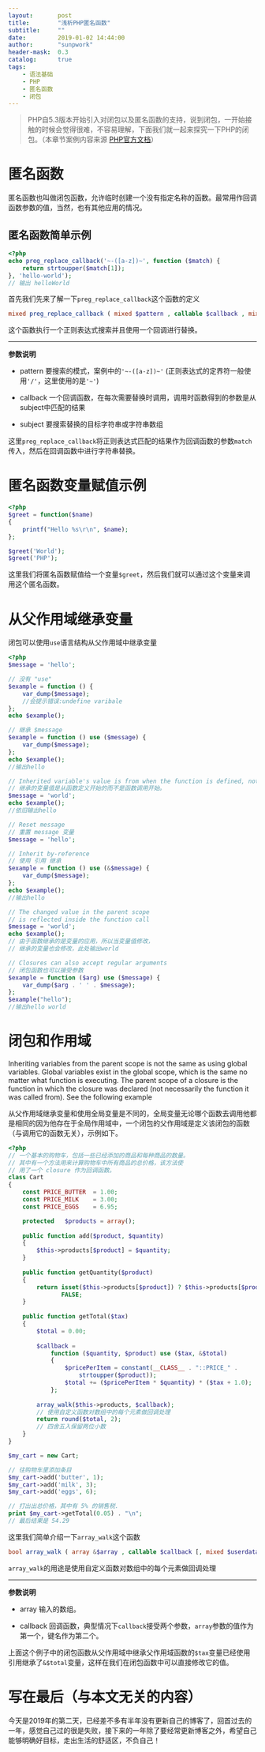 ```yaml
---
layout:       post
title:        "浅析PHP匿名函数"
subtitle:     ""
date:         2019-01-02 14:44:00
author:       "sunpwork"
header-mask:  0.3
catalog:      true
tags:
    - 语法基础
    - PHP
    - 匿名函数
    - 闭包
---
```


>PHP自5.3版本开始引入对闭包以及匿名函数的支持，说到闭包，一开始接触的时候会觉得很难，不容易理解，下面我们就一起来探究一下PHP的闭包。（本章节案例内容来源 [PHP官方文档](http://php.net/functions.anonymous)）

# 匿名函数
匿名函数也叫做闭包函数，允许临时创建一个没有指定名称的函数。最常用作回调函数参数的值，当然，也有其他应用的情况。

## 匿名函数简单示例

``` php
<?php
echo preg_replace_callback('~-([a-z])~', function ($match) {
    return strtoupper($match[1]);
}, 'hello-world');
// 输出 helloWorld
```
首先我们先来了解一下`preg_replace_callback`这个函数的定义
``` php
mixed preg_replace_callback ( mixed $pattern , callable $callback , mixed $subject [, int $limit = -1 [, int &$count ]] )
```

这个函数执行一个正则表达式搜索并且使用一个回调进行替换。

---
__参数说明__
- pattern
要搜索的模式，案例中的`'~-([a-z])~'` (正则表达式的定界符一般使用`'/'`，这里使用的是`'~'`)

- callback
一个回调函数，在每次需要替换时调用，调用时函数得到的参数是从subject中匹配的结果

- subject
要搜索替换的目标字符串或字符串数组

这里`preg_replace_callback`将正则表达式匹配的结果作为回调函数的参数`match`传入，然后在回调函数中进行字符串替换。

# 匿名函数变量赋值示例
``` php
<?php
$greet = function($name)
{
    printf("Hello %s\r\n", $name);
};

$greet('World');
$greet('PHP');
```
这里我们将匿名函数赋值给一个变量`$greet`，然后我们就可以通过这个变量来调用这个匿名函数。

# 从父作用域继承变量
闭包可以使用`use`语言结构从父作用域中继承变量
``` php
<?php
$message = 'hello';

// 没有 "use"
$example = function () {
    var_dump($message);
    //会提示错误:undefine varibale
};
echo $example();

// 继承 $message
$example = function () use ($message) {
    var_dump($message);
};
echo $example();
//输出hello

// Inherited variable's value is from when the function is defined, not when called
// 继承的变量值是从函数定义开始的而不是函数调用开始。
$message = 'world';
echo $example();
//依旧输出hello

// Reset message
// 重置 message 变量
$message = 'hello';

// Inherit by-reference
// 使用 引用 继承
$example = function () use (&$message) {
    var_dump($message);
};
echo $example();
//输出hello

// The changed value in the parent scope
// is reflected inside the function call
$message = 'world';
echo $example();
// 由于函数继承的是变量的应用，所以当变量值修改，
// 继承的变量也会修改，此处输出world

// Closures can also accept regular arguments
// 闭包函数也可以接受参数 
$example = function ($arg) use ($message) {
    var_dump($arg . ' ' . $message);
};
$example("hello");
//输出hello world
```

# 闭包和作用域
Inheriting variables from the parent scope is not the same as using global variables. Global variables exist in the global scope, which is the same no matter what function is executing. The parent scope of a closure is the function in which the closure was declared (not necessarily the function it was called from). See the following example

从父作用域继承变量和使用全局变量是不同的，全局变量无论哪个函数去调用他都是相同的因为他存在于全局作用域中，一个闭包的父作用域是定义该闭包的函数（与调用它的函数无关），示例如下。
``` php
<?php
// 一个基本的购物车，包括一些已经添加的商品和每种商品的数量。
// 其中有一个方法用来计算购物车中所有商品的总价格，该方法使
// 用了一个 closure 作为回调函数。
class Cart
{
    const PRICE_BUTTER  = 1.00;
    const PRICE_MILK    = 3.00;
    const PRICE_EGGS    = 6.95;

    protected   $products = array();
    
    public function add($product, $quantity)
    {
        $this->products[$product] = $quantity;
    }
    
    public function getQuantity($product)
    {
        return isset($this->products[$product]) ? $this->products[$product] :
               FALSE;
    }
    
    public function getTotal($tax)
    {
        $total = 0.00;
        
        $callback =
            function ($quantity, $product) use ($tax, &$total)
            {
                $pricePerItem = constant(__CLASS__ . "::PRICE_" .
                    strtoupper($product));
                $total += ($pricePerItem * $quantity) * ($tax + 1.0);
            };
        
        array_walk($this->products, $callback);
        // 使用自定义函数对数组中的每个元素做回调处理
        return round($total, 2);
        // 四舍五入保留两位小数
    }
}

$my_cart = new Cart;

// 往购物车里添加条目
$my_cart->add('butter', 1);
$my_cart->add('milk', 3);
$my_cart->add('eggs', 6);

// 打出出总价格，其中有 5% 的销售税.
print $my_cart->getTotal(0.05) . "\n";
// 最后结果是 54.29
```
这里我们简单介绍一下`array_walk`这个函数
``` php
bool array_walk ( array &$array , callable $callback [, mixed $userdata = NULL ] )
```
`array_walk`的用途是使用自定义函数对数组中的每个元素做回调处理

---
__参数说明__
* array
输入的数组。

* callback
回调函数，典型情况下`callback`接受两个参数，`array`参数的值作为第一个，键名作为第二个。

上面这个例子中的闭包函数从父作用域中继承父作用域函数的`$tax`变量已经使用引用继承了`&$total`变量，这样在我们在闭包函数中可以直接修改它的值。

# 写在最后（与本文无关的内容）
今天是2019年的第二天，已经差不多有半年没有更新自己的博客了，回首过去的一年，感觉自己过的很是失败，接下来的一年除了要经常更新博客之外，希望自己能够明确好目标，走出生活的舒适区，不负自己！
